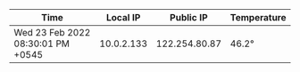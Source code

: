 | Time     | Local IP | Public IP | Temperature |
| ----------- | ----------- | ----------- | ----------- |
| Wed 23 Feb 2022 08:30:01 PM +0545      | 10.0.2.133     | 122.254.80.87  | 46.2° |
